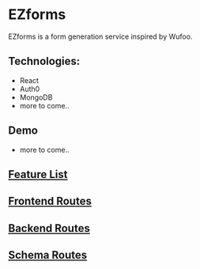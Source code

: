 # EZforms
EZforms is a form generation service inspired by Wufoo.

## Technologies:
- React
- Auth0
- MongoDB
- more to come..
## Demo
  - more to come..

## [Feature List](https://github.com/christophertalley/EZ-frontend/blob/master/documentation/feature-list.MD)

## [Frontend Routes](https://github.com/christophertalley/EZ-frontend/blob/master/documentation/frontend-route.MD)

## [Backend Routes](https://github.com/christophertalley/EZ-frontend/blob/master/documentation/backend-routes.MD)

## [Schema Routes](https://github.com/christophertalley/EZ-frontend/blob/master/documentation/backend-routes.MD)
